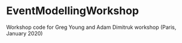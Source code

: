 # EventModellingWorkshop
Workshop code for Greg Young and Adam Dimitruk workshop (Paris, January 2020)
